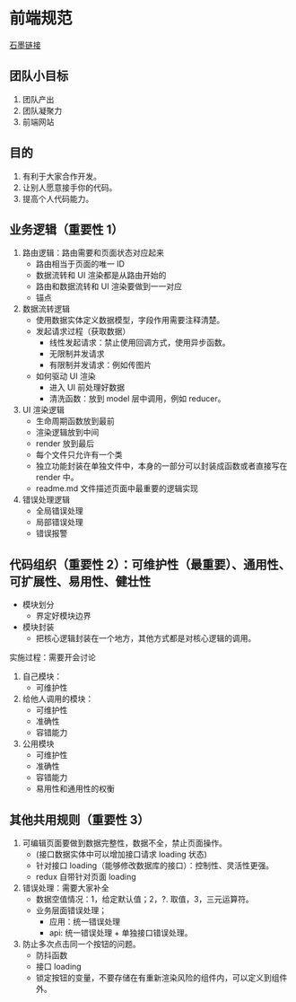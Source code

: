 <!--
 * @Author: 明华
 * @Date: 2021-01-29 14:52:42
 * @LastEditors: 明华
 * @LastEditTime: 2021-04-02 15:54:36
 * @Description:
 * @FilePath: /frontend-training/specification/readme.md
-->

# 前端规范

[石墨链接](https://shimo.im/docs/gXqmev4wlNTQ9Kqo)

## 团队小目标

1. 团队产出
2. 团队凝聚力
3. 前端网站

## 目的

1. 有利于大家合作开发。
2. 让别人愿意接手你的代码。
3. 提高个人代码能力。

## 业务逻辑（重要性 1）

1. 路由逻辑：路由需要和页面状态对应起来
   - 路由相当于页面的唯一 ID
   - 数据流转和 UI 渲染都是从路由开始的
   - 路由和数据流转和 UI 渲染要做到一一对应
   - 锚点
2. 数据流转逻辑
   - 使用数据实体定义数据模型，字段作用需要注释清楚。
   - 发起请求过程（获取数据）
     - 线性发起请求：禁止使用回调方式，使用异步函数。
     - 无限制并发请求
     - 有限制并发请求：例如传图片
   - 如何驱动 UI 渲染
     - 进入 UI 前处理好数据
     - 清洗函数：放到 model 层中调用，例如 reducer。
3. UI 渲染逻辑
   - 生命周期函数放到最前
   - 渲染逻辑放到中间
   - render 放到最后
   - 每个文件只允许有一个类
   - 独立功能封装在单独文件中，本身的一部分可以封装成函数或者直接写在 render 中。
   - readme.md 文件描述页面中最重要的逻辑实现
4. 错误处理逻辑
   - 全局错误处理
   - 局部错误处理
   - 错误报警

## 代码组织（重要性 2）：可维护性（最重要）、通用性、可扩展性、易用性、健壮性

- 模块划分
  - 界定好模块边界
- 模块封装
  - 把核心逻辑封装在一个地方，其他方式都是对核心逻辑的调用。

实施过程：需要开会讨论

1. 自己模块：
   - 可维护性
2. 给他人调用的模块：
   - 可维护性
   - 准确性
   - 容错能力
3. 公用模块
   - 可维护性
   - 准确性
   - 容错能力
   - 易用性和通用性的权衡

## 其他共用规则（重要性 3）

1. 可编辑页面要做到数据完整性，数据不全，禁止页面操作。
   - (接口数据实体中可以增加接口请求 loading 状态)
   - 针对接口 loading（能够修改数据库的接口）：控制性、灵活性更强。
   - redux 自带针对页面 loading
2. 错误处理：需要大家补全
   - 数据空值情况：1，给定默认值；2，?. 取值，3，三元运算符。
   - 业务层面错误处理；
     - 应用：统一错误处理
     - api: 统一错误处理 + 单独接口错误处理。
3. 防止多次点击同一个按钮的问题。
   - 防抖函数
   - 接口 loading
   - 锁定按钮的变量，不要存储在有重新渲染风险的组件内，可以定义到组件外。
